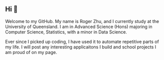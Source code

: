 ## Hi 👋
Welcome to my GitHub.
My name is Roger Zhu, and I currently study at the University of Queensland. 
I am in Advanced Science (Hons) majoring in Computer Science, Statistics, with a minor in Data Science.

Ever since I picked up coding, I have used it to automate repetitive parts of my life. I will post any interesting applicaitons I build and school projects I am proud of on my page.
<!--
**flushyr/flushyr** is a ✨ _special_ ✨ repository because its `README.md` (this file) appears on your GitHub profile.

Here are some ideas to get you started:

- 🔭 I’m currently working on ...
- 🌱 I’m currently learning ...
- 👯 I’m looking to collaborate on ...
- 🤔 I’m looking for help with ...
- 💬 Ask me about ...
- 📫 How to reach me: ...
- 😄 Pronouns: ...
- ⚡ Fun fact: ...
-->

